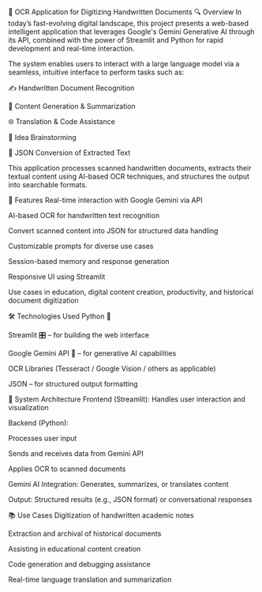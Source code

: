 📄 OCR Application for Digitizing Handwritten Documents
🔍 Overview
In today’s fast-evolving digital landscape, this project presents a web-based intelligent application that leverages Google's Gemini Generative AI through its API, combined with the power of Streamlit and Python for rapid development and real-time interaction.

The system enables users to interact with a large language model via a seamless, intuitive interface to perform tasks such as:

✍️ Handwritten Document Recognition

🧠 Content Generation & Summarization

🌐 Translation & Code Assistance

💬 Idea Brainstorming

📄 JSON Conversion of Extracted Text

This application processes scanned handwritten documents, extracts their textual content using AI-based OCR techniques, and structures the output into searchable formats.

🚀 Features
Real-time interaction with Google Gemini via API

AI-based OCR for handwritten text recognition

Convert scanned content into JSON for structured data handling

Customizable prompts for diverse use cases

Session-based memory and response generation

Responsive UI using Streamlit

Use cases in education, digital content creation, productivity, and historical document digitization

🛠️ Technologies Used
Python 🐍

Streamlit 🎛️ – for building the web interface

Google Gemini API 🤖 – for generative AI capabilities

OCR Libraries (Tesseract / Google Vision / others as applicable)

JSON – for structured output formatting

🧩 System Architecture
Frontend (Streamlit): Handles user interaction and visualization

Backend (Python):

Processes user input

Sends and receives data from Gemini API

Applies OCR to scanned documents

Gemini AI Integration: Generates, summarizes, or translates content

Output: Structured results (e.g., JSON format) or conversational responses

📚 Use Cases
Digitization of handwritten academic notes

Extraction and archival of historical documents

Assisting in educational content creation

Code generation and debugging assistance

Real-time language translation and summarization
